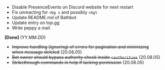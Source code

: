 
- Disable PresenceEvents on Discord website for next restart
- Fix unreacting for `<bg s` and possibly `<bgt`
- Update README.md of Bathbot
- Update entry on top.gg
- Write peppy a mail

**[Done]** (YY.MM.DD)
- ~~Improve handling (ignoring) of errors for pagination and minimizing when message deleted~~ (20.08.05)
- ~~Bot owner should bypass authority check inside `<authorities`~~ (20.08.05)
- ~~Strikethrough commands in help if lacking permission~~ (20.08.05)